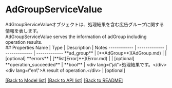 # AdGroupServiceValue

<div lang=\"ja\">AdGroupServiceValueオブジェクトは、処理結果を含む広告グループに関する情報を表します。</div> <div lang=\"en\">AdGroupServiceValue serves the information of adGroup including operation results.</div> 
## Properties
Name | Type | Description | Notes
------------ | ------------- | ------------- | -------------
**ad_group** | [**AdGroup**](AdGroup.md) |  | [optional] 
**errors** | [**list[Error]**](Error.md) |  | [optional] 
**operation_succeeded** | **bool** | &lt;div lang&#x3D;\&quot;ja\&quot;&gt;処理結果です。&lt;/div&gt; &lt;div lang&#x3D;\&quot;en\&quot;&gt;A result of operation.&lt;/div&gt;  | [optional] 

[[Back to Model list]](../README.md#documentation-for-models) [[Back to API list]](../README.md#documentation-for-api-endpoints) [[Back to README]](../README.md)


